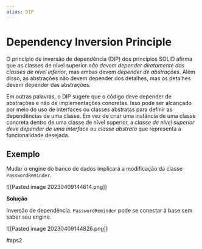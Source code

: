 ```yaml
---
alias: DIP
---
```


# Dependency Inversion Principle

O princípio de inversão de dependência (DIP) dos princípios SOLID afirma que as classes de nível superior *não devem depender diretamente das classes de nível inferior*, mas ambas devem *depender de abstrações*. Além disso, as abstrações não devem depender dos detalhes, mas os detalhes devem depender das abstrações.

Em outras palavras, o DIP sugere que o código deve depender de abstrações e não de implementações concretas. Isso pode ser alcançado por meio do uso de interfaces ou classes abstratas para definir as dependências de uma classe. Em vez de criar uma instância de uma classe concreta dentro de uma classe de nível superior, a *classe de nível superior deve depender de uma interface ou classe abstrata* que representa a funcionalidade desejada.

## Exemplo

Mudar o engine do banco de dados implicará a modificação da classe `PasswordReminder`.

![[Pasted image 20230409144614.png]]

**Solução**

Inversão de dependência. `PasswordReminder` pode se conectar à base sem saber seu engine.

![[Pasted image 20230409144826.png]]

#aps2

